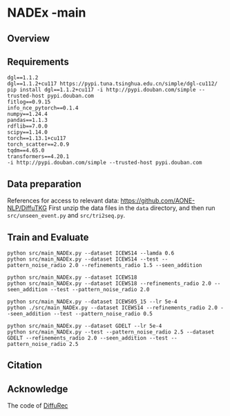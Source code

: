 # NADEx -main

## Overview


## Requirements
```
dgl==1.1.2
dgl==1.1.2+cu117 https://pypi.tuna.tsinghua.edu.cn/simple/dgl-cu112/
pip install dgl==1.1.2+cu117 -i http://pypi.douban.com/simple --trusted-host pypi.douban.com
fitlog==0.9.15
info_nce_pytorch==0.1.4
numpy==1.24.4
pandas==1.1.3
rdflib==7.0.0
scipy==1.14.0
torch==1.13.1+cu117
torch_scatter==2.0.9
tqdm==4.65.0
transformers==4.20.1
-i http://pypi.douban.com/simple --trusted-host pypi.douban.com
```

## Data preparation
References for access to relevant data: https://github.com/AONE-NLP/DiffuTKG
First unzip the data files in the `data` directory, and then run `src/unseen_event.py` and `src/tri2seq.py`.

## Train and Evaluate
```
python src/main_NADEx.py --dataset ICEWS14 --lamda 0.6
python src/main_NADEx.py --dataset ICEWS14 --test --pattern_noise_radio 2.0 --refinements_radio 1.5 --seen_addition
```

```
python src/main_NADEx.py --dataset ICEWS18
python src/main_NADEx.py --dataset ICEWS18 --refinements_radio 2.0 --seen_addition --test --pattern_noise_radio 2.0
```

```
python src/main_NADEx.py --dataset ICEWS05_15 --lr 5e-4
python ./src/main_NADEx.py --dataset ICEWS14 --refinements_radio 2.0 --seen_addition --test --pattern_noise_radio 0.5
```

```
python src/main_NADEx.py --dataset GDELT --lr 5e-4
python src/main_NADEx.py --test --pattern_noise_radio 2.5 --dataset GDELT --refinements_radio 2.0 --seen_addition --test --pattern_noise_radio 2.5
```

## Citation


## Acknowledge
The code of [DiffuRec](https://github.com/AONE-NLP/DiffuTKG)

